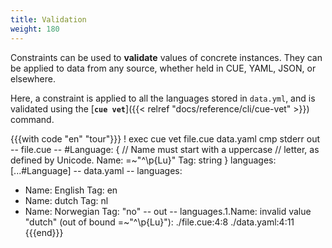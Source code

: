 ```yaml
---
title: Validation
weight: 180
---
```


Constraints can be used to **validate** values of concrete instances.
They can be applied to data from any source,
whether held in CUE, YAML, JSON, or elsewhere.

Here, a constraint is applied to all the languages stored in `data.yml`,
and is validated using the
[**`cue vet`**]({{< relref "docs/reference/cli/cue-vet" >}}) command.

{{{with code "en" "tour"}}}
! exec cue vet file.cue data.yaml
cmp stderr out
-- file.cue --
#Language: {
	// Name must start with a uppercase
	// letter, as defined by Unicode.
	Name: =~"^\\p{Lu}"
	Tag:  string
}
languages: [...#Language]
-- data.yaml --
languages:
  - Name: English
    Tag: en
  - Name: dutch
    Tag: nl
  - Name: Norwegian
    Tag: "no"
-- out --
languages.1.Name: invalid value "dutch" (out of bound =~"^\\p{Lu}"):
    ./file.cue:4:8
    ./data.yaml:4:11
{{{end}}}
